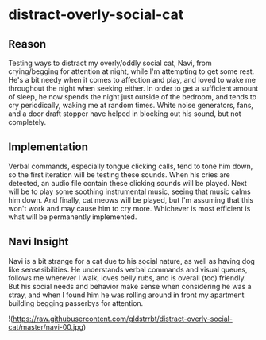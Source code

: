 # distract-overly-social-cat

## Reason
Testing ways to distract my overly/oddly social cat, Navi, from crying/begging for attention at night, while I'm attempting to get some rest. He's a bit needy when it comes to affection and play, and loved to wake me throughout the night when seeking either. In order to get a sufficient amount of sleep, he now spends the night just outside of the bedroom, and tends to cry periodically, waking me at random times. White noise generators, fans, and a door draft stopper have helped in blocking out his sound, but not completely. 

## Implementation
Verbal commands, especially tongue clicking calls, tend to tone him down, so the first iteration will be testing these sounds. When his cries are detected, an audio file contain these clicking sounds will be played. Next will be to play some soothing instrumental music, seeing that music calms him down. And finally, cat meows will be played, but I'm assuming that this won't work and may cause him to cry more. Whichever is most efficient is what will be permanently implemented.

## Navi Insight
Navi is a bit strange for a cat due to his social nature, as well as having dog like sensesibilities. He understands verbal commands and visual queues, follows me wherever I walk, loves belly rubs, and is overall (too) friendly. But his social needs and behavior make sense when considering he was a stray, and when I found him he was rolling around in front my apartment building begging passerbys for attention.        

!(https://raw.githubusercontent.com/gldstrrbt/distract-overly-social-cat/master/navi-00.jpg)

